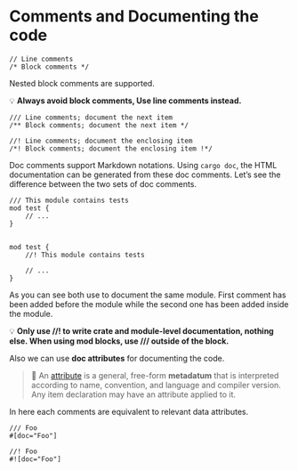 # Comments and Documenting the code

```
// Line comments
/* Block comments */
```

Nested block comments are supported.

💡 **Always avoid block comments, Use line comments instead.**

```
/// Line comments; document the next item
/** Block comments; document the next item */

//! Line comments; document the enclosing item
/*! Block comments; document the enclosing item !*/
```

Doc comments support Markdown notations. Using ```cargo doc```, the HTML documentation can be generated from these doc comments. Let’s see the difference between the two sets of doc comments.

```
/// This module contains tests
mod test {
    // ...
}


mod test {
    //! This module contains tests

    // ...
}
```

As you can see both use to document the same module. First comment has been added before the module while the second one has been added inside the module.

💡 **Only use //! to write crate and module-level documentation, nothing else. When using mod blocks, use /// outside of the block.**

Also we can use **doc attributes** for documenting the code.

> 🔎 An [attribute](https://doc.rust-lang.org/reference.html#attributes) is a general, free-form **metadatum** that is interpreted according to name, convention, and language and compiler version. Any item declaration may have an attribute applied to it. 

In here each comments are equivalent to relevant data attributes.

```
/// Foo
#[doc="Foo"]

//! Foo
#![doc="Foo"]
```
